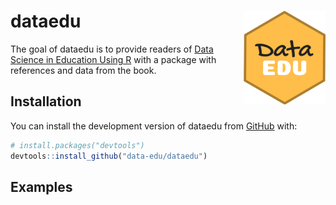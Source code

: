 
<!-- README.md is generated from README.Rmd. Please edit that file -->

# dataedu <img src="./img/hex.png" align = "right" height="150"/>

<!-- badges: start -->

<!-- badges: end -->

The goal of dataedu is to provide readers of [Data Science in Education
Using R](https://github.com/data-edu/data-science-in-education) with a
package with references and data from the book.

## Installation

You can install the development version of dataedu from
[GitHub](https://github.com/) with:

``` r
# install.packages("devtools")
devtools::install_github("data-edu/dataedu")
```

## Examples
